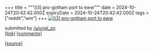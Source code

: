 +++
title = """[i3] pro-gotham port to eww"""
date = 2024-10-24T20:42:42.000Z
expiryDate = 2024-10-24T20:42:42.000Z
tags = ["reddit","wm"]
+++
[![[i3] pro-gotham port to eww](https://b.thumbs.redditmedia.com/Oz43p4nqXR1c2j7h7swfpjOTBnxlS1HQdYNe9_oFZUI.jpg "[i3] pro-gotham port to eww")](https://www.reddit.com/r/unixporn/comments/1gbcv0c/i3_progotham_port_to_eww/)

submitted by [/u/uriel\_zo](https://www.reddit.com/user/uriel_zo)  
[\[link\]](https://www.reddit.com/gallery/1gbcv0c) [\[comments\]](https://www.reddit.com/r/unixporn/comments/1gbcv0c/i3_progotham_port_to_eww/)

[[source]](https://www.reddit.com/r/unixporn/comments/1gbcv0c/i3_progotham_port_to_eww/)
